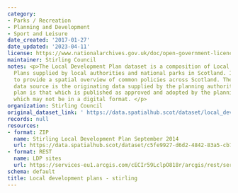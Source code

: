 ```yaml
---
category:
- Parks / Recreation
- Planning and Development
- Sport and Leisure
date_created: '2017-01-27'
date_updated: '2023-04-11'
license: https://www.nationalarchives.gov.uk/doc/open-government-licence/version/3/
maintainer: Stirling Council
notes: <p>The Local Development Plan dataset is a composition of Local Development
  Plans supplied by local authorities and national parks in Scotland. It is intended
  to provide a spatial overview of common policies across Scotland. The authoritative
  data source is the originating data supplied by the planning authority and the authoritative
  plan is that which is published as approved and adopted by the planning authority,
  which may not be in a digital format. </p>
organization: Stirling Council
original_dataset_link: ' https://data.spatialhub.scot/dataset/local_development_plans-st'
records: null
resources:
- format: ZIP
  name: Stirling Local Development Plan September 2014
  url: https://data.spatialhub.scot/dataset/c5fe9927-d6d2-4842-83a5-cb71671b7170/resource/6b838c8f-cc89-4dec-aafc-df119fc72532/download/allldp2014sites.zip
- format: REST
  name: LDP sites
  url: https://services-eu1.arcgis.com/cECIr59LclpO818r/arcgis/rest/services/planning_ldp_sites_ldp2/FeatureServer/9/query?outFields=*&where=1%3D1
schema: default
title: Local development plans - stirling
---
```

